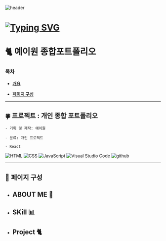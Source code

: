 ![header](https://capsule-render.vercel.app/api?type=waving&color=timeGradient&text=👋Welcome%20to%20YE_2W%20PORTFOLIO%20&animation=twinkling&fontSize=30&fontAlignY=40&fontAlign=70&height=250)

# [![Typing SVG](https://readme-typing-svg.demolab.com/?lines=THANKYOU+FOR+VISIT;HAVE+A+GOOD+DAY🥰)](https://git.io/typing-svg)

# 🐈 예이원 종합포트폴리오 


### 목차
<b>


- [개요](#-프로젝트--개인-종합-포트폴리오)

- [페이지 구성](#-페이지-구성)

</b>

---

## 🍀 프로젝트 : 개인 종합 포트폴리오


    - 기획 및 제작: 예이원

    - 분류: 개인 프로젝트

    - React

![HTML](https://img.shields.io/badge/HTML-ef6262?style=for-the-badge&logo=html5&logoColor=white) ![CSS](https://img.shields.io/badge/CSS-2B2A4C?&style=for-the-badge&logo=css3&logoColor=white) ![JavaScript](https://img.shields.io/badge/JavaScript-F7DF1E?style=for-the-badge&logo=JavaScript&logoColor=white) ![Visual Studio Code](https://img.shields.io/badge/Visual_Studio_Code-0078D4?style=for-the-badge&logo=visual%20studio%20code&logoColor=white) ![github](https://img.shields.io/badge/GitHub-100000?style=for-the-badge&logo=github&logoColor=white)

---

## 👀 페이지 구성 

- ## ABOUT ME 🙈

- ## SKill 📊 


- ## Project 🐈






<br>

